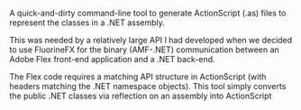 A quick-and-dirty command-line tool to generate ActionScript (.as) files to represent the classes in a .NET assembly.

This was needed by a relatively large API I had developed when we decided to use FluorineFX for the binary (AMF-.NET) communication between an Adobe Flex front-end application and a .NET back-end.

The Flex code requires a matching API structure in ActionScript (with headers matching the .NET namespace objects). This tool simply converts the public .NET classes via reflection on an assembly into ActionScript
